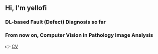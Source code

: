 ## Hi, I'm yellofi

### DL-based Fault (Defect) Diagnosis so far 

### From now on, Computer Vision in Pathology Image Analysis

👉 [CV](https://github.com/YunseobHwang/CV)

<!-- <p align="center">
     <img alt="profile" src="./images/profile.gif"
          width=150% />
</p>
 -->
